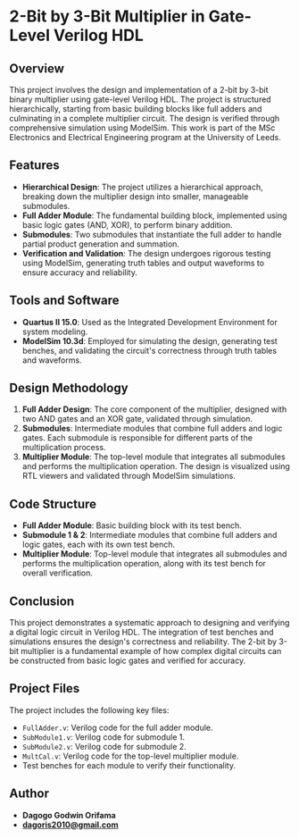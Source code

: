 # 2-Bit by 3-Bit Multiplier in Gate-Level Verilog HDL

## Overview
This project involves the design and implementation of a 2-bit by 3-bit binary multiplier using gate-level Verilog HDL. The project is structured hierarchically, starting from basic building blocks like full adders and culminating in a complete multiplier circuit. The design is verified through comprehensive simulation using ModelSim. This work is part of the MSc Electronics and Electrical Engineering program at the University of Leeds.

## Features
- **Hierarchical Design**: The project utilizes a hierarchical approach, breaking down the multiplier design into smaller, manageable submodules.
- **Full Adder Module**: The fundamental building block, implemented using basic logic gates (AND, XOR), to perform binary addition.
- **Submodules**: Two submodules that instantiate the full adder to handle partial product generation and summation.
- **Verification and Validation**: The design undergoes rigorous testing using ModelSim, generating truth tables and output waveforms to ensure accuracy and reliability.

## Tools and Software
- **Quartus II 15.0**: Used as the Integrated Development Environment for system modeling.
- **ModelSim 10.3d**: Employed for simulating the design, generating test benches, and validating the circuit's correctness through truth tables and waveforms.

## Design Methodology
1. **Full Adder Design**: The core component of the multiplier, designed with two AND gates and an XOR gate, validated through simulation.
2. **Submodules**: Intermediate modules that combine full adders and logic gates. Each submodule is responsible for different parts of the multiplication process.
3. **Multiplier Module**: The top-level module that integrates all submodules and performs the multiplication operation. The design is visualized using RTL viewers and validated through ModelSim simulations.

## Code Structure
- **Full Adder Module**: Basic building block with its test bench.
- **Submodule 1 & 2**: Intermediate modules that combine full adders and logic gates, each with its own test bench.
- **Multiplier Module**: Top-level module that integrates all submodules and performs the multiplication operation, along with its test bench for overall verification.

## Conclusion
This project demonstrates a systematic approach to designing and verifying a digital logic circuit in Verilog HDL. The integration of test benches and simulations ensures the design's correctness and reliability. The 2-bit by 3-bit multiplier is a fundamental example of how complex digital circuits can be constructed from basic logic gates and verified for accuracy.

## Project Files
The project includes the following key files:
- `FullAdder.v`: Verilog code for the full adder module.
- `SubModule1.v`: Verilog code for submodule 1.
- `SubModule2.v`: Verilog code for submodule 2.
- `MultCal.v`: Verilog code for the top-level multiplier module.
- Test benches for each module to verify their functionality.

## Author
- **Dagogo Godwin Orifama**
- **dagoris2010@gmail.com**